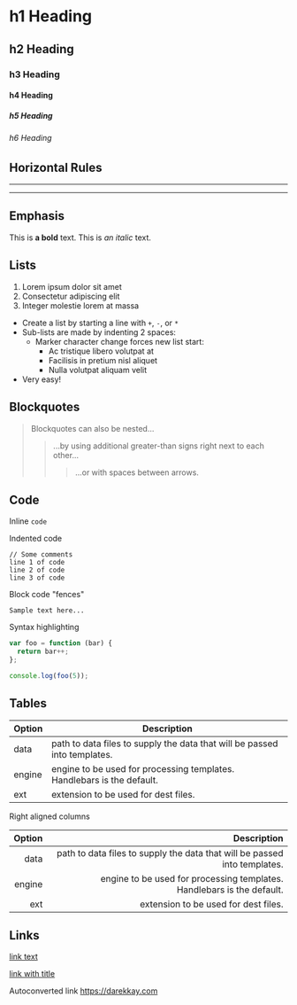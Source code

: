 # h1 Heading

## h2 Heading

### h3 Heading

#### h4 Heading

##### h5 Heading

###### h6 Heading


## Horizontal Rules

___

---

## Emphasis

This is **a bold** text. This is *an italic* text.

<!-- This is
a line comment -->

## Lists

1. Lorem ipsum dolor sit amet
2. Consectetur adipiscing elit
3. Integer molestie lorem at massa

+ Create a list by starting a line with `+`, `-`, or `*`
+ Sub-lists are made by indenting 2 spaces:
  - Marker character change forces new list start:
    - Ac tristique libero volutpat at
    + Facilisis in pretium nisl aliquet
    - Nulla volutpat aliquam velit
+ Very easy!

## Blockquotes

> Blockquotes can also be nested...
>> ...by using additional greater-than signs right next to each other...
> > > ...or with spaces between arrows.

## Code

Inline `code`

Indented code

    // Some comments
    line 1 of code
    line 2 of code
    line 3 of code


Block code "fences"

```
Sample text here...
```

Syntax highlighting

``` js
var foo = function (bar) {
  return bar++;
};

console.log(foo(5));
```

## Tables

| Option | Description |
| ------ | ----------- |
| data   | path to data files to supply the data that will be passed into templates. |
| engine | engine to be used for processing templates. Handlebars is the default. |
| ext    | extension to be used for dest files. |

Right aligned columns

| Option | Description |
| ------:| -----------:|
| data   | path to data files to supply the data that will be passed into templates. |
| engine | engine to be used for processing templates. Handlebars is the default. |
| ext    | extension to be used for dest files. |


## Links

[link text](https://darekkay.com)

[link with title](https://darekkay.com "title text")

Autoconverted link https://darekkay.com

